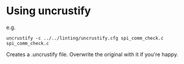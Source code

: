 Using uncrustify
================
e.g.
```
uncrustify -c ../../linting/uncrustify.cfg spi_comm_check.c spi_comm_check.c
```
Creates a .uncrustify file. Overwrite the original with it if you're happy.
